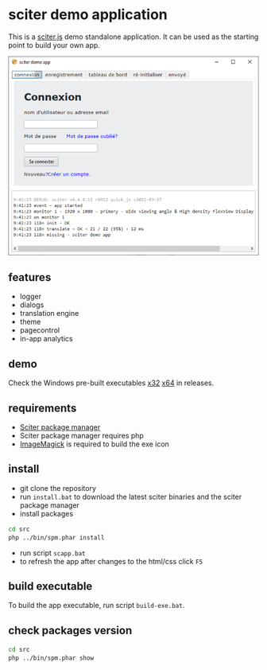 # sciter demo application

This is a [sciter.js](https://sciter.com/) demo standalone application.
It can be used as the starting point to build your own app.

![sciter demo app screenshot](screenshot.png)

## features

- logger
- dialogs
- translation engine
- theme
- pagecontrol
- in-app analytics

## demo

Check the Windows pre-built executables [x32](https://github.com/8ctopus/sciter-demo-app/releases/download/1.0.1/demo-x32.exe)
[x64](https://github.com/8ctopus/sciter-demo-app/releases/download/1.0.1/demo-x64.exe) in releases.

## requirements

- [Sciter package manager](https://github.com/8ctopus/sciter-package-manager)
- Sciter package manager requires php
- [ImageMagick](https://imagemagick.org/) is required to build the exe icon

## install

- git clone the repository
- run `install.bat` to download the latest sciter binaries and the sciter package manager
- install packages

```sh
cd src
php ../bin/spm.phar install
```

- run script `scapp.bat`
- to refresh the app after changes to the html/css click `F5`

## build executable

To build the app executable, run script `build-exe.bat`.

## check packages version

```sh
cd src
php ../bin/spm.phar show
```
